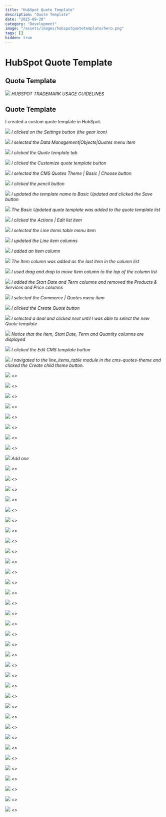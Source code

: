 ```yaml
---
title: "HubSpot Quote Template"
description: "Quote Template"
date: "2025-09-20"
category: "Development"
image: "/assets/images/hubspotquotetemplate/hero.png"
tags: []
hidden: true
---
```


# HubSpot Quote Template

## Quote Template

![](/assets/images/hubspotquotetemplate/guidelines-the-sprocket.svg)
*HUBSPOT TRADEMARK USAGE GUIDELINES*


## Quote Template

I created a custom quote template in HubSpot.

![](/assets/images/hubspotquotetemplate/screenshot-2024-10-14-at-8.37.21am-2136x988.png)
*I clicked on the Settings button (the gear icon)*

![](/assets/images/hubspotquotetemplate/screenshot-2024-10-14-at-8.38.01am-2136x990.png)
*I selected the Data Management|Objects|Quotes menu item*

![](/assets/images/hubspotquotetemplate/screenshot-2024-10-14-at-8.38.16am-2136x702.png)
*I clicked the Quote template tab*

![](/assets/images/hubspotquotetemplate/screenshot-2024-10-14-at-8.39.15am-2136x770.png)
*I clicked the Customize quote template button*

![](/assets/images/hubspotquotetemplate/screenshot-2024-10-14-at-8.39.55am-2136x587.png)
*I selected the CMS Quotes Theme | Basic | Choose button*

![](/assets/images/hubspotquotetemplate/screenshot-2024-10-14-at-8.40.24am-2136x232.png)
*I clicked the pencil button*

![](/assets/images/hubspotquotetemplate/screenshot-2024-10-14-at-8.40.53am-2136x148.png)
*I updated the template name to Basic Updated and clicked the Save button*

![](/assets/images/hubspotquotetemplate/screenshot-2024-10-14-at-8.41.17am-2136x825.png)
*The Basic Updated quote template was added to the quote template list*

![](/assets/images/hubspotquotetemplate/screenshot-2024-10-14-at-8.41.25am-2136x820.png)
*I clicked the Actions | Edit list item*

![](/assets/images/hubspotquotetemplate/screenshot-2024-10-14-at-8.42.22am-2136x1104.png)
*I selected the Line items table menu item*

![](/assets/images/hubspotquotetemplate/screenshot-2024-10-14-at-8.43.32am-2136x937.png)
*I updated the Line item columns*

![](/assets/images/hubspotquotetemplate/screenshot-2024-10-14-at-8.44.27am-2136x838.png)
*I added an Item column*

![](/assets/images/hubspotquotetemplate/screenshot-2024-10-14-at-8.45.32am-2136x830.png)
*The Item column was added as the last item in the column list*

![](/assets/images/hubspotquotetemplate/screenshot-2024-10-14-at-8.45.45am-2136x921.png)
*I used drag and drop to move Item column to the top of the column list*

![](/assets/images/hubspotquotetemplate/screenshot-2024-10-14-at-1.22.56pm-2136x859.png)
*I added the Start Date and Term columns and removed the Products & Services and Price columns*

![](/assets/images/hubspotquotetemplate/screenshot-2024-10-14-at-8.49.45am-2136x1024.png)
*I selected the Commerce | Quotes menu item*

![](/assets/images/hubspotquotetemplate/screenshot-2024-10-14-at-8.50.02am-2136x362.png)
*I clicked the Create Quote button*

![](/assets/images/hubspotquotetemplate/screenshot-2024-10-14-at-8.50.38am-2136x881.png)
*I selected a deal and clicked next until I was able to select the new Quote template*

![](/assets/images/hubspotquotetemplate/screenshot-2024-10-14-at-1.29.00pm-2136x358.png)
*Notice that the Item, Start Date, Term and Quantity columns are displayed*

![](/assets/images/hubspotquotetemplate/screenshot-2024-10-14-at-1.54.39pm-2136x1107.png)
*I clicked the Edit CMS template button*

![](/assets/images/hubspotquotetemplate/screenshot-2024-10-14-at-3.53.52pm-2136x1026.png)
*I navigated to the line_items_table module in the cms-quotes-theme and clicked the Create child theme button.*

![](/assets/images/hubspotquotetemplate/screenshot-2024-10-14-at-3.55.40pm-1558x1110.png)
*<<COMMENT>>*

![](/assets/images/hubspotquotetemplate/screenshot-2024-10-14-at-3.56.16pm-1262x1244.png)
*<<COMMENT>>*

![](/assets/images/hubspotquotetemplate/screenshot-2024-10-14-at-3.56.54pm-1406x1042.png)
*<<COMMENT>>*

![](/assets/images/hubspotquotetemplate/screenshot-2024-10-14-at-3.57.37pm-2136x1020.png)
*<<COMMENT>>*

![](/assets/images/hubspotquotetemplate/screenshot-2024-10-14-at-3.59.53pm-2136x1022.png)
*<<COMMENT>>*

![](/assets/images/hubspotquotetemplate/screenshot-2024-10-14-at-4.00.17pm-1368x612.png)
*<<COMMENT>>*

![](/assets/images/hubspotquotetemplate/screenshot-2024-10-14-at-5.12.44pm-1584x984.png)
*<<COMMENT>>*

![](/assets/images/hubspotquotetemplate/screenshot-2024-10-14-at-5.17.52pm-2136x796.png)
*<<COMMENT>>*

![](/assets/images/hubspotquotetemplate/screenshot-2024-10-14-at-6.32.10pm-1491x770.png)
*Add one*

![](/assets/images/hubspotquotetemplate/screenshot-2024-10-14-at-5.17.03pm-2136x1275.png)
*<<COMMENT>>*

![](/assets/images/hubspotquotetemplate/screenshot-2024-10-14-at-6.51.42pm-2136x1122.png)
*<<COMMENT>>*

![](/assets/images/hubspotquotetemplate/screenshot-2024-10-14-at-6.52.32pm-2136x1123.png)
*<<COMMENT>>*

![](/assets/images/hubspotquotetemplate/screenshot-2024-10-14-at-7.05.55pm-2136x1209.png)
*<<COMMENT>>*

![](/assets/images/hubspotquotetemplate/screenshot-2024-10-14-at-7.06.33pm-2136x1207.png)
*<<COMMENT>>*

![](/assets/images/hubspotquotetemplate/screenshot-2024-10-14-at-7.07.23pm-2136x1206.png)
*<<COMMENT>>*

![](/assets/images/hubspotquotetemplate/screenshot-2024-10-14-at-7.08.01pm-2136x490.png)
*<<COMMENT>>*

![](/assets/images/hubspotquotetemplate/screenshot-2024-10-14-at-7.08.44pm-1578x1320.png)
*<<COMMENT>>*

![](/assets/images/hubspotquotetemplate/screenshot-2024-10-14-at-7.09.15pm-1262x1060.png)
*<<COMMENT>>*

![](/assets/images/hubspotquotetemplate/screenshot-2024-10-14-at-7.10.10pm-2136x767.png)
*<<COMMENT>>*

![](/assets/images/hubspotquotetemplate/screenshot-2024-10-14-at-7.11.20pm-2136x1053.png)
*<<COMMENT>>*

![](/assets/images/hubspotquotetemplate/screenshot-2024-10-14-at-7.11.46pm-1282x604.png)
*<<COMMENT>>*

![](/assets/images/hubspotquotetemplate/screenshot-2024-10-14-at-7.13.17pm-2136x735.png)
*<<COMMENT>>*

![](/assets/images/hubspotquotetemplate/screenshot-2024-10-14-at-7.13.56pm-2136x867.png)
*<<COMMENT>>*

![](/assets/images/hubspotquotetemplate/screenshot-2024-10-14-at-7.15.32pm-2136x1088.png)
*<<COMMENT>>*

![](/assets/images/hubspotquotetemplate/screenshot-2024-10-14-at-7.16.32pm-2136x1274.png)
*<<COMMENT>>*

![](/assets/images/hubspotquotetemplate/screenshot-2024-10-14-at-7.17.06pm-2136x241.png)
*<<COMMENT>>*

![](/assets/images/hubspotquotetemplate/screenshot-2024-10-14-at-7.17.29pm-2136x406.png)
*<<COMMENT>>*

![](/assets/images/hubspotquotetemplate/screenshot-2024-10-14-at-7.18.42pm-2136x1088.png)
*<<COMMENT>>*

![](/assets/images/hubspotquotetemplate/screenshot-2024-10-14-at-7.19.22pm-2136x923.png)
*<<COMMENT>>*

![](/assets/images/hubspotquotetemplate/screenshot-2024-10-14-at-7.20.30pm-1472x636.png)
*<<COMMENT>>*

![](/assets/images/hubspotquotetemplate/screenshot-2024-10-14-at-7.21.59pm-2136x912.png)
*<<COMMENT>>*

![](/assets/images/hubspotquotetemplate/screenshot-2024-10-14-at-7.22.28pm-1471x82.png)
*<<COMMENT>>*

![](/assets/images/hubspotquotetemplate/screenshot-2024-10-14-at-7.23.19pm-2136x790.png)
*<<COMMENT>>*

![](/assets/images/hubspotquotetemplate/screenshot-2024-10-14-at-7.23.57pm-1464x334.png)
*<<COMMENT>>*

![](/assets/images/hubspotquotetemplate/screenshot-2024-10-14-at-7.25.40pm-2136x892.png)
*<<COMMENT>>*

![](/assets/images/hubspotquotetemplate/screenshot-2024-10-14-at-7.26.57pm-2136x968.png)
*<<COMMENT>>*

![](/assets/images/hubspotquotetemplate/screenshot-2024-10-14-at-7.30.10pm-2136x1080.png)
*<<COMMENT>>*

![](/assets/images/hubspotquotetemplate/screenshot-2024-10-14-at-7.31.14pm-2136x992.png)
*<<COMMENT>>*

![](/assets/images/hubspotquotetemplate/screenshot-2024-10-14-at-7.59.38pm-2136x1014.png)
*<<COMMENT>>*

![](/assets/images/hubspotquotetemplate/screenshot-2024-10-15-at-10.59.10am-2136x990.png)
*<<COMMENT>>*

![](/assets/images/hubspotquotetemplate/screenshot-2024-10-15-at-10.59.58am-1268x568.png)
*<<COMMENT>>*

![](/assets/images/hubspotquotetemplate/screenshot-2024-10-15-at-11.01.41am-2136x990.png)
*<<COMMENT>>*

![](/assets/images/hubspotquotetemplate/screenshot-2024-10-15-at-11.04.29am-2136x1147.png)
*<<COMMENT>>*
